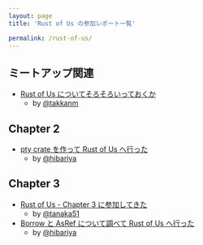 ```yaml
---
layout: page
title: 'Rust of Us の参加レポート一覧'

permalink: /rust-of-us/
---
```


## ミートアップ関連

- [Rust of Us についてそろそろいっておくか](http://takkanm-diary.tumblr.com/post/127943346226/rust-of-us-%E3%81%AB%E3%81%A4%E3%81%84%E3%81%A6%E3%81%9D%E3%82%8D%E3%81%9D%E3%82%8D%E3%81%84%E3%81%A3%E3%81%A6%E3%81%8A%E3%81%8F%E3%81%8B)
  - by [@takkanm](https://twitter.com/takkanm)

## Chapter 2

- [pty crate を作って Rust of Us へ行った](http://note.hibariya.org/articles/20150718/pty-rust-of-us.html)
  - by [@hibariya](https://twitter.com/hibariya)

## Chapter 3

- [Rust of Us - Chapter 3 に参加してきた](http://blog.tanaka51.jp/2015/08/30/rust-of-us-chapter3/)
  - by [@tanaka51](https://twitter.com/tanaka51)
- [Borrow と AsRef について調べて Rust of Us へ行った](http://note.hibariya.org/articles/20150831/rust-of-us-chapter3.html)
  - by [@hibariya](https://twitter.com/hibariya)
